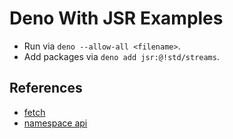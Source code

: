 # Deno With JSR Examples

- Run via `deno --allow-all <filename>`.
- Add packages via `deno add jsr:@!std/streams`.

## References

- [fetch](https://youtu.be/oxVwTT-rZRo?si=YHOIxRVQjDMfLV9-)
- [namespace api](https://youtu.be/p28ujFMrdA0?si=Uq-Cji07qr4skXzo)
